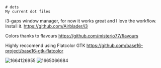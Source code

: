 
    # dots
    My current dot files

i3-gaps window manager, for now it works great and I love the workflow. Install it. https://github.com/Airblader/i3

Colors thanks to flavours https://github.com/misterio77/flavours

Highly reccomend using Flatcolor GTK https://github.com/base16-project/base16-gtk-flatcolor

![1664126955](https://user-images.githubusercontent.com/67523002/192330966-f4926c7b-0d44-40ea-a946-8dab9af1ec9a.png)
![1665066684](https://user-images.githubusercontent.com/67523002/194340904-e4794add-5219-4598-bc6c-accfef8f4425.png)
